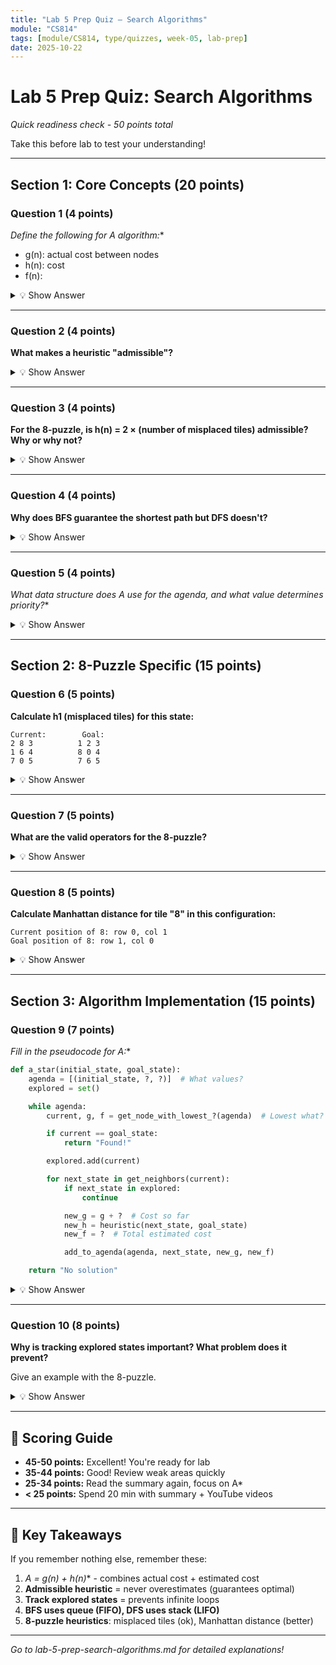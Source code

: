 ```yaml
---
title: "Lab 5 Prep Quiz — Search Algorithms"
module: "CS814"
tags: [module/CS814, type/quizzes, week-05, lab-prep]
date: 2025-10-22
---
```


# Lab 5 Prep Quiz: Search Algorithms
*Quick readiness check - 50 points total*

Take this before lab to test your understanding!

---

## Section 1: Core Concepts (20 points)

### Question 1 (4 points)
**Define the following for A* algorithm:**
- g(n): actual cost between nodes 
- h(n): cost 
- f(n):

<details>
<summary>💡 Show Answer</summary>

**Answers:**
- **g(n)**: Actual path cost from start node to node n
- **h(n)**: Estimated (heuristic) cost from node n to goal
- **f(n)**: Estimated total cost = g(n) + h(n)

*f(n) is what A* uses to decide which node to expand next (picks lowest f)*
</details>

---

### Question 2 (4 points)
**What makes a heuristic "admissible"?**

<details>
<summary>💡 Show Answer</summary>

**Answer:**
A heuristic h(n) is admissible if it **never overestimates** the true cost to reach the goal.

Formally: h(n) ≤ h*(n), where h*(n) is the actual minimum cost from n to goal.

**Why it matters:** If h is admissible, A* is guaranteed to find the optimal solution.
</details>

---

### Question 3 (4 points)
**For the 8-puzzle, is h(n) = 2 × (number of misplaced tiles) admissible? Why or why not?**

<details>
<summary>💡 Show Answer</summary>

**Answer: NO, it is NOT admissible.**

**Reasoning:**
- Each misplaced tile requires **at least 1 move** to fix (could be more)
- Multiplying by 2 **overestimates** the cost
- An admissible heuristic must never overestimate

**Example:** If 3 tiles are misplaced, minimum moves = 3, but h(n) = 2×3 = 6 (overestimate!)

*h(n) = 1 × misplaced tiles IS admissible (underestimates, which is safe)*
</details>

---

### Question 4 (4 points)
**Why does BFS guarantee the shortest path but DFS doesn't?**

<details>
<summary>💡 Show Answer</summary>

**Answer:**

**BFS (Breadth-First):**
- Explores all nodes at depth d before depth d+1
- First time it finds goal = shortest path by number of steps
- Systematic layer-by-layer exploration

**DFS (Depth-First):**
- Goes deep down one branch before trying others
- Might find goal on a long path first
- Could miss shorter paths in unexplored branches
- No guarantee to explore shortest path first

*BFS uses queue (FIFO), DFS uses stack (LIFO) - this determines exploration order!*
</details>

---

### Question 5 (4 points)
**What data structure does A* use for the agenda, and what value determines priority?**

<details>
<summary>💡 Show Answer</summary>

**Answer:**
- **Data structure:** Priority queue (min-heap)
- **Priority value:** f(n) = g(n) + h(n)
- **Behavior:** Always expand node with **lowest f(n)**

In Python, typically use `heapq` or manually sort by f-value.
</details>

---

## Section 2: 8-Puzzle Specific (15 points)

### Question 6 (5 points)
**Calculate h1 (misplaced tiles) for this state:**

```
Current:        Goal:
2 8 3          1 2 3
1 6 4          8 0 4
7 0 5          7 6 5
```

<details>
<summary>💡 Show Answer</summary>

**Answer: h1 = 5**

**Calculation:**
- Position (0,0): 2 should be at (0,1) ❌
- Position (0,1): 8 should be at (1,0) ❌
- Position (0,2): 3 is correct ✓
- Position (1,0): 1 should be at (0,0) ❌
- Position (1,1): 6 should be at (2,1) ❌
- Position (1,2): 4 is correct ✓
- Position (2,0): 7 is correct ✓
- Position (2,1): 0 (blank) - not counted
- Position (2,2): 5 is correct ✓

**Total misplaced (excluding 0): 5 tiles**

*Note: blank (0) is never counted in misplaced tiles heuristic*
</details>

---

### Question 7 (5 points)
**What are the valid operators for the 8-puzzle?**

<details>
<summary>💡 Show Answer</summary>

**Answer:**
Four possible operators (move the blank):
1. **Move blank UP** (swap with tile above)
2. **Move blank DOWN** (swap with tile below)
3. **Move blank LEFT** (swap with tile to left)
4. **Move blank RIGHT** (swap with tile to right)

**Important checks:**
- Must check boundaries (can't move blank outside 3×3 grid)
- In code: check row/col indices before applying move

**Alternative formulation:** Move a tile into the blank space (equivalent)
</details>

---

### Question 8 (5 points)
**Calculate Manhattan distance for tile "8" in this configuration:**

```
Current position of 8: row 0, col 1
Goal position of 8: row 1, col 0
```

<details>
<summary>💡 Show Answer</summary>

**Answer: Manhattan distance = 2**

**Formula:**
```
Manhattan = |current_row - goal_row| + |current_col - goal_col|
          = |0 - 1| + |1 - 0|
          = 1 + 1
          = 2
```

*This means tile 8 needs minimum 2 moves to reach its goal position*

**Full h2 heuristic** = sum of Manhattan distances for ALL tiles (except blank)
</details>

---

## Section 3: Algorithm Implementation (15 points)

### Question 9 (7 points)
**Fill in the pseudocode for A*:**

```python
def a_star(initial_state, goal_state):
    agenda = [(initial_state, ?, ?)]  # What values?
    explored = set()

    while agenda:
        current, g, f = get_node_with_lowest_?(agenda)  # Lowest what?

        if current == goal_state:
            return "Found!"

        explored.add(current)

        for next_state in get_neighbors(current):
            if next_state in explored:
                continue

            new_g = g + ?  # Cost so far
            new_h = heuristic(next_state, goal_state)
            new_f = ?  # Total estimated cost

            add_to_agenda(agenda, next_state, new_g, new_f)

    return "No solution"
```

<details>
<summary>💡 Show Answer</summary>

**Completed code:**

```python
def a_star(initial_state, goal_state):
    agenda = [(initial_state, 0, heuristic(initial_state, goal_state))]
    # Values: (state, g=0, f=0+h)
    explored = set()

    while agenda:
        current, g, f = get_node_with_lowest_f(agenda)
        # Lowest f-value (total estimated cost)

        if current == goal_state:
            return "Found!"

        explored.add(current)

        for next_state in get_neighbors(current):
            if next_state in explored:
                continue

            new_g = g + 1  # or cost of action
            new_h = heuristic(next_state, goal_state)
            new_f = new_g + new_h

            add_to_agenda(agenda, next_state, new_g, new_f)

    return "No solution"
```

**Key points:**
- Initial g = 0 (no cost yet)
- Initial f = 0 + h(initial)
- Always pick lowest **f** value
- new_g increments by step cost (usually 1)
- new_f = new_g + new_h
</details>

---

### Question 10 (8 points)
**Why is tracking explored states important? What problem does it prevent?**

Give an example with the 8-puzzle.

<details>
<summary>💡 Show Answer</summary>

**Answer:**

**Why important:** Prevents infinite loops and repeated work

**Problem prevented:** Revisiting same states (cycles in state space)

**8-Puzzle Example:**
```
State A:          State B:
1 2 3            1 2 3
4 0 5      ⟷     4 5 0
6 7 8            6 7 8
```

- From A, move blank right → B
- From B, move blank left → A (back where we started!)
- Without tracking: infinite loop A→B→A→B...
- With explored set: "Already seen state A, skip it"

**Implementation:**
```python
explored = set()

if current_state in explored:
    continue  # Skip this state

explored.add(current_state)
```

**Performance benefit:** Also avoids redundant computation - don't re-explore states you've already processed
</details>

---

## 🎯 Scoring Guide

- **45-50 points:** Excellent! You're ready for lab
- **35-44 points:** Good! Review weak areas quickly
- **25-34 points:** Read the summary again, focus on A*
- **< 25 points:** Spend 20 min with summary + YouTube videos

---

## 📝 Key Takeaways

If you remember nothing else, remember these:

1. **A* = g(n) + h(n)** - combines actual cost + estimated cost
2. **Admissible heuristic** = never overestimates (guarantees optimal)
3. **Track explored states** = prevents infinite loops
4. **BFS uses queue (FIFO), DFS uses stack (LIFO)**
5. **8-puzzle heuristics**: misplaced tiles (ok), Manhattan distance (better)

---

*Go to lab-5-prep-search-algorithms.md for detailed explanations!*
